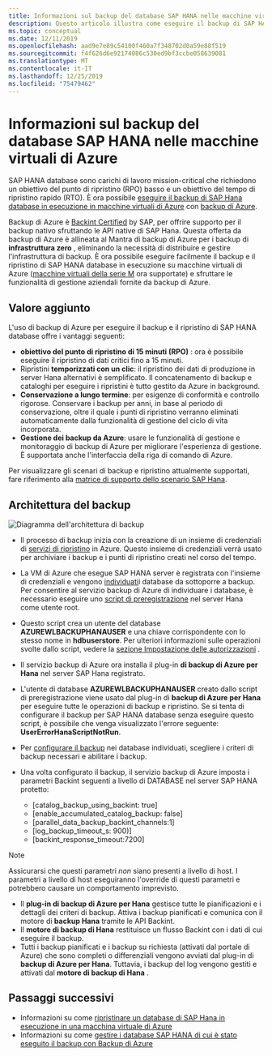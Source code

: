 ```yaml
---
title: Informazioni sul backup del database SAP HANA nelle macchine virtuali di Azure
description: Questo articolo illustra come eseguire il backup di SAP HANA database in esecuzione in macchine virtuali di Azure.
ms.topic: conceptual
ms.date: 12/11/2019
ms.openlocfilehash: aad9e7e89c54100f460a7f348702d0a59e88f519
ms.sourcegitcommit: f4f626d6e92174086c530ed9bf3ccbe058639081
ms.translationtype: MT
ms.contentlocale: it-IT
ms.lasthandoff: 12/25/2019
ms.locfileid: "75479462"
---
```

# <a name="about-sap-hana-database-backup-in-azure-vms"></a>Informazioni sul backup del database SAP HANA nelle macchine virtuali di Azure

SAP HANA database sono carichi di lavoro mission-critical che richiedono un obiettivo del punto di ripristino (RPO) basso e un obiettivo del tempo di ripristino rapido (RTO). È ora possibile [eseguire il backup di SAP Hana database in esecuzione in macchine virtuali di Azure](https://docs.microsoft.com/azure/backup/tutorial-backup-sap-hana-db) con [backup di Azure](https://docs.microsoft.com/azure/backup/backup-overview).

Backup di Azure è [Backint Certified](https://www.sap.com/dmc/exp/2013_09_adpd/enEN/#/d/solutions?id=8f3fd455-a2d7-4086-aa28-51d8870acaa5) by SAP, per offrire supporto per il backup nativo sfruttando le API native di SAP Hana. Questa offerta da backup di Azure è allineata al Mantra di backup di Azure per i backup di **infrastruttura zero** , eliminando la necessità di distribuire e gestire l'infrastruttura di backup. È ora possibile eseguire facilmente il backup e il ripristino di SAP HANA database in esecuzione su macchine virtuali di Azure ([macchine virtuali della serie M](https://docs.microsoft.com/azure/virtual-machines/windows/sizes-memory#m-series) ora supportate) e sfruttare le funzionalità di gestione aziendali fornite da backup di Azure.

## <a name="added-value"></a>Valore aggiunto

L'uso di backup di Azure per eseguire il backup e il ripristino di SAP HANA database offre i vantaggi seguenti:

* **obiettivo del punto di ripristino di 15 minuti (RPO)** : ora è possibile eseguire il ripristino di dati critici fino a 15 minuti.
* Ripristini **temporizzati con un clic**: il ripristino dei dati di produzione in server Hana alternativi è semplificato. Il concatenamento di backup e cataloghi per eseguire i ripristini è tutto gestito da Azure in background.
* **Conservazione a lungo termine**: per esigenze di conformità e controllo rigorose. Conservare i backup per anni, in base al periodo di conservazione, oltre il quale i punti di ripristino verranno eliminati automaticamente dalla funzionalità di gestione del ciclo di vita incorporata.
* **Gestione dei backup da Azure**: usare le funzionalità di gestione e monitoraggio di backup di Azure per migliorare l'esperienza di gestione. È supportata anche l'interfaccia della riga di comando di Azure.

Per visualizzare gli scenari di backup e ripristino attualmente supportati, fare riferimento alla [matrice di supporto dello scenario SAP Hana](https://docs.microsoft.com/azure/backup/sap-hana-backup-support-matrix#scenario-support).

## <a name="backup-architecture"></a>Architettura del backup

![Diagramma dell'architettura di backup](./media/sap-hana-db-about/backup-architecture.png)

* Il processo di backup inizia con la creazione di un insieme di credenziali di [servizi di ripristino](https://docs.microsoft.com/azure/backup/tutorial-backup-sap-hana-db#create-a-recovery-service-vault) in Azure. Questo insieme di credenziali verrà usato per archiviare i backup e i punti di ripristino creati nel corso del tempo.
* La VM di Azure che esegue SAP HANA server è registrata con l'insieme di credenziali e vengono [individuati](https://docs.microsoft.com/azure/backup/tutorial-backup-sap-hana-db#discover-the-databases)i database da sottoporre a backup. Per consentire al servizio backup di Azure di individuare i database, è necessario eseguire uno [script di preregistrazione](https://aka.ms/scriptforpermsonhana) nel server Hana come utente root.
* Questo script crea un utente del database **AZUREWLBACKUPHANAUSER** e una chiave corrispondente con lo stesso nome in **hdbuserstore**. Per ulteriori informazioni sulle operazioni svolte dallo script, vedere la [sezione Impostazione delle autorizzazioni](https://docs.microsoft.com/azure/backup/tutorial-backup-sap-hana-db#setting-up-permissions) .
* Il servizio backup di Azure ora installa il plug-in **di backup di Azure per Hana** nel server SAP Hana registrato.
* L'utente di database **AZUREWLBACKUPHANAUSER** creato dallo script di preregistrazione viene usato dal plug-in di **backup di Azure per Hana** per eseguire tutte le operazioni di backup e ripristino. Se si tenta di configurare il backup per SAP HANA database senza eseguire questo script, è possibile che venga visualizzato l'errore seguente: **UserErrorHanaScriptNotRun**.
* Per [configurare il backup](https://docs.microsoft.com/azure/backup/tutorial-backup-sap-hana-db#configure-backup) nei database individuati, scegliere i criteri di backup necessari e abilitare i backup.

* Una volta configurato il backup, il servizio backup di Azure imposta i parametri Backint seguenti a livello di DATABASE nel server SAP HANA protetto:
  * [catalog_backup_using_backint: true]
  * [enable_accumulated_catalog_backup: false]
  * [parallel_data_backup_backint_channels:1]
  * [log_backup_timeout_s: 900)]
  * [backint_response_timeout:7200]

>[!NOTE]
>Assicurarsi che questi parametri *non* siano presenti a livello di host. I parametri a livello di host eseguiranno l'override di questi parametri e potrebbero causare un comportamento imprevisto.
>

* Il **plug-in di backup di Azure per Hana** gestisce tutte le pianificazioni e i dettagli dei criteri di backup. Attiva i backup pianificati e comunica con il motore di **backup Hana** tramite le API Backint.
* Il **motore di backup di Hana** restituisce un flusso Backint con i dati di cui eseguire il backup.
* Tutti i backup pianificati e i backup su richiesta (attivati dal portale di Azure) che sono completi o differenziali vengono avviati dal plug-in di **backup di Azure per Hana**. Tuttavia, i backup del log vengono gestiti e attivati dal **motore di backup di Hana** .

## <a name="next-steps"></a>Passaggi successivi

* Informazioni su come [ripristinare un database di SAP Hana in esecuzione in una macchina virtuale di Azure](https://docs.microsoft.com/azure/backup/sap-hana-db-restore)
* Informazioni su come [gestire i database SAP HANA di cui è stato eseguito il backup con Backup di Azure](https://docs.microsoft.com/azure/backup/sap-hana-db-manage)
